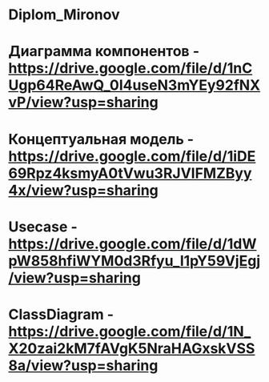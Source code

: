 # Diplom_Mironov

# Диаграмма компонентов - https://drive.google.com/file/d/1nCUgp64ReAwQ_0I4useN3mYEy92fNXvP/view?usp=sharing
# Концептуальная модель - https://drive.google.com/file/d/1iDE69Rpz4ksmyA0tVwu3RJVIFMZByy4x/view?usp=sharing
# Usecase - https://drive.google.com/file/d/1dWpW858hfiWYM0d3Rfyu_l1pY59VjEgj/view?usp=sharing
# ClassDiagram - https://drive.google.com/file/d/1N_X20zai2kM7fAVgK5NraHAGxskVSS8a/view?usp=sharing
